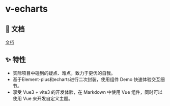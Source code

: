# v-echarts

## 📝 文档
[文档](https://yoguoer.github.io/v-echarts/)

## ✨ 特性
- 实际项目中碰到的疑点、难点，致力于更优的自我。
- 基于Element-plus和echarts进行二次封装，使用组件 Demo 快速体验交互细节。
- 享受 Vue3 + vite3 的开发体验，在 Markdown 中使用 Vue 组件，同时可以使用 Vue 来开发自定义主题。


